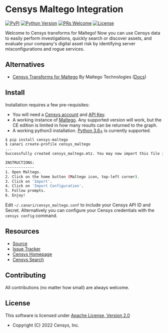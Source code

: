 # Censys Maltego Integration

[![PyPI](https://img.shields.io/pypi/v/censys-maltego?color=orange&logo=pypi&logoColor=orange)](https://pypi.org/project/censys-maltego/)
[![Python Version](https://img.shields.io/badge/python-3.6%2B-blue?logo=python)](https://www.python.org/downloads/)
[![PRs Welcome](https://img.shields.io/badge/PRs-welcome-organge.svg?logo=git&logoColor=organge)](http://makeapullrequest.com)
[![License](https://img.shields.io/github/license/censys/censys-maltego?logo=apache)](LICENSE)

Welcome to Censys transforms for Maltego! Now you can use Censys data to easily perform investigations, quickly search or discover assets, and evaluate your company's digital asset risk by identifying server misconfigurations and rogue services.

## Alternatives

- [Censys Transforms for Maltego](https://www.maltego.com/transform-hub/censys/) By Maltego Technologies ([Docs](https://docs.maltego.com/support/solutions/articles/15000047639-censys))

## Install

Installation requires a few pre-requisites:

- You will need a [Censys account](https://search.censys.io/register) and [API Key](https://search.censys.io/account/api).
- A working instance of [Maltego](https://www.maltego.com/downloads/). Any supported version will work, but the CE edition is limited in how many results can be returned to the graph.
- A working python3 installation. [Python 3.6+](https://www.python.org/downloads/) is currently supported.

```bash
$ pip install censys-maltego
$ canari create-profile censys_maltego
...
Successfully created censys_maltego.mtz. You may now import this file into Maltego.

INSTRUCTIONS:
-------------
1. Open Maltego.
2. Click on the home button (Maltego icon, top-left corner).
3. Click on 'Import'.
4. Click on 'Import Configuration'.
5. Follow prompts.
6. Enjoy!
```

Edit `~/.canari/censys_maltego.conf` to include your Censys API ID and Secret. Alternatively you can configure your Censys credentials with the `censys config` command.

## Resources

- [Source](https://github.com/censys/censys-maltego)
- [Issue Tracker](https://github.com/censys/censys-maltego/issues)
- [Censys Homepage](https://censys.io/)
- [Censys Search](https://search.censys.io/)

## Contributing

All contributions (no matter how small) are always welcome.

## License

This software is licensed under [Apache License, Version 2.0](http://www.apache.org/licenses/LICENSE-2.0)

- Copyright (C) 2022 Censys, Inc.
